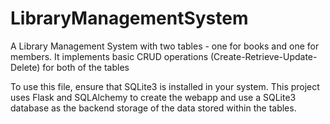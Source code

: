 # LibraryManagementSystem
A Library Management System with two tables - one for books and one for members. It implements basic CRUD operations (Create-Retrieve-Update-Delete) for both of the tables

To use this file, ensure that SQLite3 is installed in your system. This project uses Flask and SQLAlchemy to create the webapp and use a SQLite3 database as the backend storage of the data stored within the tables.
